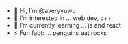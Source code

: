 - 👋 Hi, I’m @averyyuwu
- 👀 I’m interested in ... web dev, c++
- 🌱 I’m currently learning ... js and react
- ⚡ Fun fact: ... penguins eat rocks
